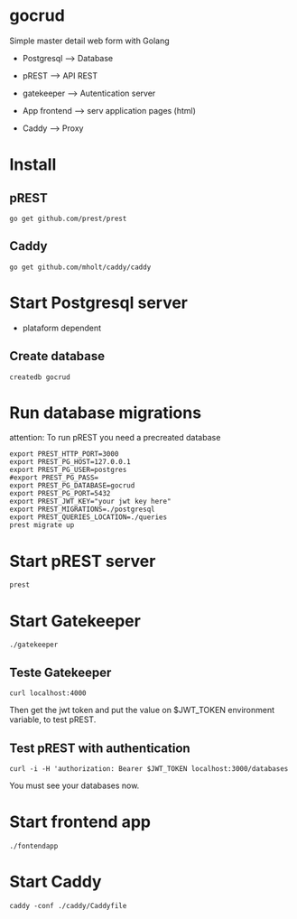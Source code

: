 # gocrud
Simple master detail web form with Golang

- Postgresql --> Database

- pREST --> API REST

- gatekeeper --> Autentication server

- App frontend --> serv application pages (html)

- Caddy --> Proxy


# Install

## pREST

```
go get github.com/prest/prest
```

## Caddy

```
go get github.com/mholt/caddy/caddy
```

# Start Postgresql server

- plataform dependent

## Create database

```
createdb gocrud
```

# Run database migrations

attention: To run pREST you need a precreated database

```
export PREST_HTTP_PORT=3000
export PREST_PG_HOST=127.0.0.1
export PREST_PG_USER=postgres
#export PREST_PG_PASS=
export PREST_PG_DATABASE=gocrud
export PREST_PG_PORT=5432
export PREST_JWT_KEY="your jwt key here"
export PREST_MIGRATIONS=./postgresql
export PREST_QUERIES_LOCATION=./queries
prest migrate up
```

# Start pREST server

```
prest
```

# Start Gatekeeper

```
./gatekeeper
```

## Teste Gatekeeper

```
curl localhost:4000 
```

Then get the jwt token and put the value on $JWT_TOKEN environment variable, to test pREST.

## Test pREST with authentication

```
curl -i -H 'authorization: Bearer $JWT_TOKEN localhost:3000/databases
```

You must see your databases now.


# Start frontend app

```
./fontendapp
```

# Start Caddy

```
caddy -conf ./caddy/Caddyfile
```